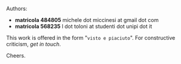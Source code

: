 Authors:
* **matricola 484805** michele dot miccinesi at gmail dot com
* **matricola 568235** l dot toloni at studenti dot unipi dot it

This work is offered in the form "`visto e piaciuto`".
For constructive criticism, _get in touch_.

Cheers.
